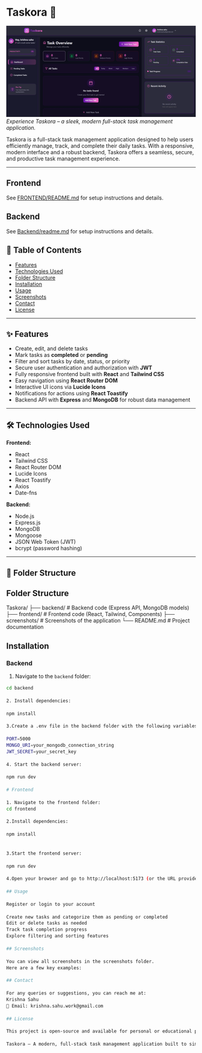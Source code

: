 # Taskora 🚀

![Taskora Screenshots](./Screenshots/Taskora%20screenshot.png)  
*Experience Taskora – a sleek, modern full-stack task management application.*

Taskora is a full-stack task management application designed to help users efficiently manage, track, and complete their daily tasks. With a responsive, modern interface and a robust backend, Taskora offers a seamless, secure, and productive task management experience.

---
## Frontend
See [FRONTEND/README.md](Frontend/README.md) for setup instructions and details.

## Backend
See [Backend/readme.md](Backend/readme.md) for setup instructions and details.

## 🔖 Table of Contents

- [Features](#features)  
- [Technologies Used](#technologies-used)  
- [Folder Structure](#folder-structure)  
- [Installation](#installation)  
- [Usage](#usage)  
- [Screenshots](#screenshots)  
- [Contact](#contact)  
- [License](#license)  

---

## ✨ Features

- Create, edit, and delete tasks  
- Mark tasks as **completed** or **pending**  
- Filter and sort tasks by date, status, or priority  
- Secure user authentication and authorization with **JWT**  
- Fully responsive frontend built with **React** and **Tailwind CSS**  
- Easy navigation using **React Router DOM**  
- Interactive UI icons via **Lucide Icons**  
- Notifications for actions using **React Toastify**  
- Backend API with **Express** and **MongoDB** for robust data management  

---

## 🛠 Technologies Used

**Frontend:**  
- React  
- Tailwind CSS  
- React Router DOM  
- Lucide Icons  
- React Toastify  
- Axios  
- Date-fns  

**Backend:**  
- Node.js  
- Express.js  
- MongoDB  
- Mongoose  
- JSON Web Token (JWT)  
- bcrypt (password hashing)  

---

## 📂 Folder Structure

## Folder Structure

Taskora/
├── backend/ # Backend code (Express API, MongoDB models)
├── frontend/ # Frontend code (React, Tailwind, Components)
├── screenshots/ # Screenshots of the application
└── README.md # Project documentation

## Installation

### Backend

1. Navigate to the `backend` folder:

```bash
cd backend

2. Install dependencies:

npm install

3.Create a .env file in the backend folder with the following variables:

PORT=5000
MONGO_URI=your_mongodb_connection_string
JWT_SECRET=your_secret_key

4. Start the backend server:

npm run dev

# Frontend

1. Navigate to the frontend folder:
cd frontend

2.Install dependencies:

npm install


3.Start the frontend server:

npm run dev

4.Open your browser and go to http://localhost:5173 (or the URL provided in terminal)

## Usage

Register or login to your account

Create new tasks and categorize them as pending or completed
Edit or delete tasks as needed
Track task completion progress
Explore filtering and sorting features

## Screenshots

You can view all screenshots in the screenshots folder.
Here are a few key examples:

## Contact

For any queries or suggestions, you can reach me at:
Krishna Sahu
📧 Email: krishna.sahu.work@gmail.com

## License

This project is open-source and available for personal or educational purposes.

Taskora – A modern, full-stack task management application built to simplify productivity and workflow management.
